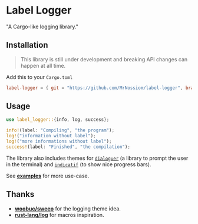 # Label Logger

"A Cargo-like logging library."

## Installation

> This library is still under development and breaking API changes can happen at all time.

Add this to your `Cargo.toml`

```toml
label-logger = { git = "https://github.com/MrNossiom/label-logger", branch = "main" }
```

## Usage

```rust
use label_logger::{info, log, success};

info!(label: "Compiling", "the program");
log!("information without label");
log!("more informations without label");
success!(label: "Finished", "the compilation");
```

The library also includes themes for [`dialoguer`](https://github.com/mitsuhiko/dialoguer/) (a library to prompt the user in the terminal) and [`indicatif`](https://github.com/console-rs/indicatif) (to show nice progress bars).

See [**examples**](https://github.com/MrNossiom/label-logger/tree/main/examples) for more use-case.

## Thanks

-   **[woobuc/sweep](https://github.com/woobuc/sweep)** for the logging theme idea.
-   **[rust-lang/log](https://github.com/rust-lang/log)** for macros inspiration.

